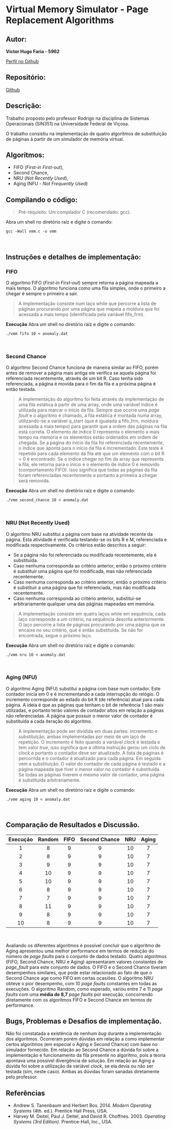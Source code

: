 # Virtual Memory Simulator - Page Replacement Algorithms

## Autor:
**Victor Hugo Faria - 5962** 

[Perfil no Github](https://github.com/victorh1590)

 ## Repositório:
 [Github](https://github.com/victorh1590/VirtualMemoryAlgorithms)

## Descrição:

Trabalho proposto pelo professor Rodrigo na disciplina de Sistemas Operacionais (SIN351) na Universidade Federal de Viçosa.

O trabalho consistiu na implementação de quatro algoritmos de substituição de páginas à partir de um simulador de memória virtual.

## Algoritmos:
- FIFO (_First-in First-out_),
- Second Chance,
- NRU (_Not Recently Used_),
- Aging (NFU - _Not Frequently Used_)

## Compilando o código:
> Pré-requisito: Um compilador C (recomendado: gcc).

Abra um shell no diretório raíz e digite o comando:
```shell
gcc -Wall vmm.c -o vmm
```
<br>

## Instruções e detalhes de implementação:
### FIFO
O algoritmo FIFO (_First-in First-out_) sempre retorna a página mapeada a mais tempo. O algoritmo funciona como uma fila simples, onde o primeiro a chegar é sempre o primeiro a sair.

>A implementação consiste num laço while que percorre a lista de páginas procurando por uma página que mapeia a moldura que foi acessada a mais tempo (identificada pela variável fifo_frm).

**Execução**
Abra um shell no diretório raíz e digite o comando:
```shell
./vmm fifo 10 < anomaly.dat
```
<br>

### Second Chance
O algoritmo Second Chance funciona de maneira similar ao FIFO, porém antes de remover a página mais antiga ele verifica se aquela página foi referenciada recentemente, através de um bit R. Caso tenha sido referenciada, a página é movida para o fim da fila e a próxima página é então testada.

>A implementação do algoritmo foi feita através da implementação de uma fila estática à partir de uma array, onde uma variável índice é utilizada para marcar o início da fila. Sempre que ocorre uma _page fault_ e o algoritmo é chamado, a fila estática é montada numa array, utilizando-se a variável q_start (que é igualada a fifo_frm, moldura acessada a mais tempo) para garantir que a ordem das páginas na fila está correta. O elemento de índice 0 representa o elemento a mais tempo na memória e os elementos estão ordenados em ordem de chegada. Se a página do início da fila foi referenciada recentemente, o índice que aponta para o início da fila é incrementado. Este teste é repetido para cada elemento da fila até que um elemento com o bit R = 0 é encontrado. Se o índice chegar no fim da array que representa a fila, ele retorna para o início e o elemento de índice 0 é removido (comportamento FIFO). Isso significa que todas as páginas da fila foram referenciadas recentemente e portanto a primeira a chegar será removida.

**Execução**
Abra um shell no diretório raíz e digite o comando:
```shell
./vmm second_chance 10 < anomaly.dat
```
<br>

### NRU (Not Recently Used)
O algoritmo NRU substitui a página com base na atividade recente da página. Esta atividade é verificada testando-se os bits R e M, referenciada e modificada respectivamente. Os critérios estão descritos a seguir: 
- Se a página não foi referenciada ou modificada recentemente, ela é substituída. 
-  Caso nenhuma corresponda ao critério anterior, então o próximo critério é substituir uma página que foi modificada, mas não referenciada recentemente. 
- Caso nenhuma corresponda ao critério anterior, então o próximo critério é substituir a uma página que foi referenciada, mas não modificada recentemente.
- Caso nenhuma corresponda ao critério anterior, substitui-se arbitrariamente qualquer uma das páginas mapeadas em memória.

>A implementação consiste em quatro laços while em sequência, cada laço corresponde a um critério, na sequência descrita anteriormente. O laço percorre a lista de páginas procurando por uma página que se encaixe no seu critério, que é então substituída. Se não for encontrada, segue o próximo laço.

**Execução**
Abra um shell no diretório raíz e digite o comando:
```shell
./vmm nru 10 < anomaly.dat
```
<br>

### Aging (NFU)
O algoritmo Aging (NFU) substitui a página com base num contador. Este contador inicia em 0 e é incrementando a cada interrupção do relógio. O incremento corresponde ao estado do bit R (de referência) atual para cada página. A ideia é que as páginas que tenham o bit de referência 1 são mais utilizadas, e portanto terão valores de contador altos em relação a páginas não referenciadas. A página que possuir o menor valor de contador é substituída a cada iteração do algoritmo.

>A implementação pode ser dividida em duas partes: incremento e substituição, ambas implementadas por meio de um laço de repetição. O incremento é feito quando a variável _clock_ é testada e tem valor _true_, isso significa que a última instrução gerou um ciclo de _clock_ e portanto o contador deve ser atualizado. A lista de páginas é percorrida e o contador é atualizado para cada página. Em seguida vem a substituição. O valor do contador de cada página é testado e a página mapeada que tiver o menor valor no contador é substituída. 
Se todas as páginas tiverem o mesmo valor de contador, uma página é substituída arbitrariamente.

**Execução**
Abra um shell no diretório raíz e digite o comando:
```shell
./vmm aging 10 < anomaly.dat
```
<br>

## Comparação de Resultados e Discussão.

| Execução | Random | FIFO | Second Chance | NRU | Aging |
|:--------:|:------:|:----:|:-------------:|:---:|:-----:|
|     1    |    8   |   9  |       9       |  10 |   7   |
|     2    |    8   |   9  |       9       |  10 |   7   |
|     3    |    9   |   9  |       9       |  10 |   7   |
|     4    |   10   |   9  |       9       |  10 |   7   |
|     5    |   10   |   9  |       9       |  10 |   7   |
|     6    |    8   |   9  |       9       |  10 |   7   |
|     7    |    7   |   9  |       9       |  10 |   7   |
|     8    |   11   |   9  |       9       |  10 |   7   |
|     9    |    8   |   9  |       9       |  10 |   7   |
|    10    |    8   |   9  |       9       |  10 |   7   |
<br>

Avaliando os diferentes algoritmos é possível concluir que o algoritmo de Aging apresentou uma melhor performance em termos de redução do número de _page faults_ para o conjunto de dados testado. Quatro algoritmos (FIFO, Second Chance, NRU e Aging) apresentaram valores constantes de _page_fault_ para este conjunto de dados. O FIFO e o Second Chance tiveram desempenhos similares, que pode estar relacionado ao fato de que o Second Chance age como FIFO em certas ocasiões. O algoritmo NRU obteve o pior desempenho, com 10 _page faults_ constantes em todas as execuções. O algoritmo Random, como esperado, variou entre 7 e 11 _page faults_ com uma **média de 8,7** _page faults_ por execução, concorrendo diretamente com os algoritmos FIFO e Second Chance em termos de performance.

## Bugs, Problemas e Desafios de implementação.
Não foi constatada a existência de nenhum _bug_ durante a implementação dos algoritmos. Ocorreram porém dúvidas em relação a como implementar certos algoritmos (em especial o Aging e Second Chance) com base no simulador fornecido.
Em relação ao Second Chance a dúvida foi sobre a implementação e funcionamento da fila presente no algoritmo, pois a teoria apontava uma possível divergência de solução.
Em relação ao Aging a dúvida foi sobre a utilização da variável _clock_, se ela devia ou não ser testada (sim, neste caso).
Ambas as dúvidas foram sanadas diretamente pelo professor.

## Referências
-   Andrew S. Tanenbaum and Herbert Bos. 2014. _Modern Operating Systems_ (4th. ed.). Prentice Hall Press, USA.
-   Harvey M. Deitel, Paul J. Deitel, and David R. Choffnes. 2003. _Operating Systems (3rd Edition)_. Prentice-Hall, Inc., USA.